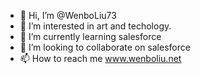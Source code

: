 - 👋 Hi, I’m @WenboLiu73
- 👀 I’m interested in art and techology.
- 🌱 I’m currently learning salesforce
- 💞️ I’m looking to collaborate on salesforce
- 📫 How to reach me www.wenboliu.net

<!---
WenboLiu73/WenboLiu73 is a ✨ special ✨ repository because its `README.md` (this file) appears on your GitHub profile.
You can click the Preview link to take a look at your changes.
--->
